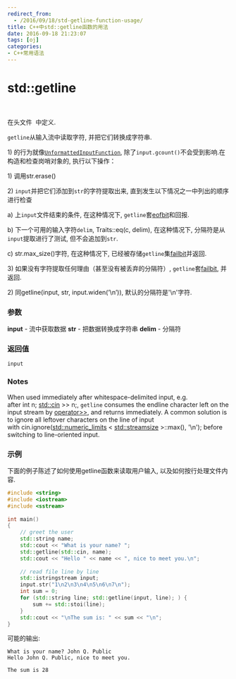 ```yaml
---
redirect_from:
  - /2016/09/18/std-getline-function-usage/
title: C++中std::getline函数的用法
date: 2016-09-18 21:23:07
tags: [oj]
categories:
- C++常用语法
---
```


# std::getline

 

在头文件 <string> 中定义.

`getline`从输入流中读取字符, 并把它们转换成字符串.

1) 的行为就像[`UnformattedInputFunction`](http://zh.cppreference.com/w/cpp/concept/UnformattedInputFunction), 除了`input.gcount()`不会受到影响.在构造和检查岗哨对象的, 执行以下操作：

1) 调用str.erase()

2) `input`并把它们添加到`str`的字符提取出来, 直到发生以下情况之一中列出的顺序进行检查

a) 上`input`文件结束的条件, 在这种情况下, `getline`套[eofbit](http://zh.cppreference.com/w/cpp/io/ios_base/iostate)和回报.

b) 下一个可用的输入字符`delim`, Traits::eq(c, delim), 在这种情况下, 分隔符是从`input`提取进行了测试, 但不会追加到`str`.

c) str.max_size()字符, 在这种情况下, 已经被存储`getline`集[failbit](http://zh.cppreference.com/w/cpp/io/ios_base/iostate)并返回.

3) 如果没有字符提取任何理由（甚至没有被丢弃的分隔符）, `getline`套[failbit](http://zh.cppreference.com/w/cpp/io/ios_base/iostate), 并返回.

2) 同getline(input, str, input.widen(’\n’)), 默认的分隔符是'\n'字符.



### 参数

 **input**  -     流中获取数据
 **str**    -     把数据转换成字符串 
 **delim**  -     分隔符       

### 返回值

`input`



### Notes

When used immediately after whitespace-delimited input, e.g. after int n; [std::cin](http://en.cppreference.com/w/cpp/io/cin) >> n;, `getline` consumes the endline character left on the input stream by [operator>>](http://en.cppreference.com/w/cpp/io/basic_istream/operator_gtgt), and returns immediately. A common solution is to ignore all leftover characters on the line of input with cin.ignore([std::numeric_limits](http://en.cppreference.com/w/cpp/types/numeric_limits) < [std::streamsize](http://en.cppreference.com/w/cpp/io/streamsize) >::max(), '\n'); before switching to line-oriented input.



### 示例

下面的例子陈述了如何使用getline函数来读取用户输入, 以及如何按行处理文件内容. 

```cpp
#include <string>
#include <iostream>
#include <sstream>
 
int main()
{
    // greet the user
    std::string name;
    std::cout << "What is your name? ";
    std::getline(std::cin, name);
    std::cout << "Hello " << name << ", nice to meet you.\n";
 
    // read file line by line
    std::istringstream input;
    input.str("1\n2\n3\n4\n5\n6\n7\n");
    int sum = 0;
    for (std::string line; std::getline(input, line); ) {
        sum += std::stoi(line);
    }
    std::cout << "\nThe sum is: " << sum << "\n";
}
```



可能的输出:

```
What is your name? John Q. Public
Hello John Q. Public, nice to meet you.
 
The sum is 28
```
